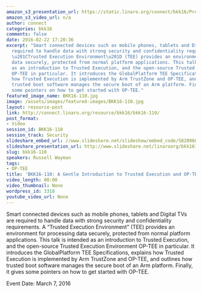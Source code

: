 ```yaml
---
amazon_s3_presentation_url: https://static.linaro.org/connect/bkk16/Presentations/Monday/BKK16-110.pdf
amazon_s3_video_url: n/a
author: connect
categories: bkk16
comments: false
date: 2016-02-22 17:20:36
excerpt: "Smart connected devices such as mobile phones, tablets and Digital TVs are
  required to handle data with strong security and confidentiality requirements. A
  \u201CTrusted Execution Environment\u201D (TEE) provides an environment for processing
  data securely, protected from normal platform applications. This talk is intended
  as an introduction to Trusted Execution, and the open-source Trusted Execution Environment
  OP-TEE in particular. It introduces the GlobalPlatform TEE Specifications, explains
  how Trusted Execution is implemented by Arm TrustZone and OP-TEE, and outlines how
  trusted boot software manages the secure boot of an Arm platform. Finally, it gives
  some pointers on how to get started with OP-TEE."
featured_image_name: BKK16-110.jpg
image: /assets/images/featured-images/BKK16-110.jpg
layout: resource-post
link: http://connect.linaro.org/resource/bkk16/bkk16-110/
post_format:
- Video
session_id: BKK16-110
session_track: Security
slideshare_embed_url: //www.slideshare.net/slideshow/embed_code/58209663
slideshare_presentation_url: http://www.slideshare.net/linaroorg/bkk16110-a-gentle-introduction-to-trusted-execution-and-optee
slug: bkk16-110
speakers: Russell Wayman
tags:
- OP-TEE
title: 'BKK16-110: A Gentle Introduction to Trusted Execution and OP-TEE'
video_length: 00:00
video_thumbnail: None
wordpress_id: 3318
youtube_video_url: None
---
```


Smart connected devices such as mobile phones, tablets and Digital TVs are required to handle data with strong security and confidentiality requirements. A “Trusted Execution Environment” (TEE) provides an environment for processing data securely, protected from normal platform applications. This talk is intended as an introduction to Trusted Execution, and the open-source Trusted Execution Environment OP-TEE in particular. It introduces the GlobalPlatform TEE Specifications, explains how Trusted Execution is implemented by Arm TrustZone and OP-TEE, and outlines how trusted boot software manages the secure boot of an Arm platform. Finally, it gives some pointers on how to get started with OP-TEE.

Event Date: March 7, 2016
